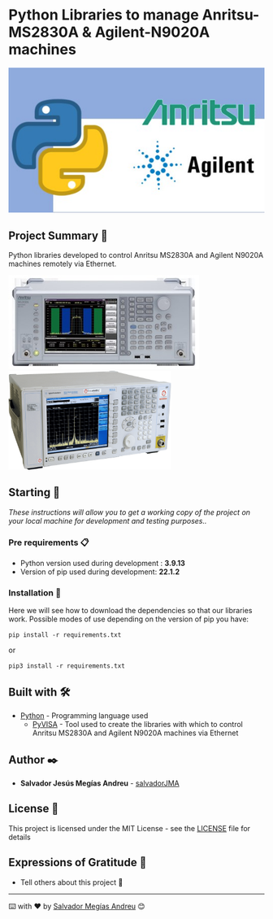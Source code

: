 # Python Libraries to manage Anritsu-MS2830A & Agilent-N9020A machines

![LOGOS](images/PythonLibraries.jpg "LOGOS")


## Project Summary 📃

Python libraries developed to control Anritsu MS2830A and Agilent N9020A machines remotely via Ethernet.


![Anritsu Machine](images/ANRITSU_MS2830A.jpg "Anritsu Machine")  <img src="images/N9020A_AGILENT.png" width="320" height="195">


## Starting 🚀

_These instructions will allow you to get a working copy of the project on your local machine for development and testing purposes.._


### Pre requirements 📋

* Python version used during development : **3.9.13**
* Version of pip used during development: **22.1.2**


### Installation 🔧

Here we will see how to download the dependencies so that our libraries work.
Possible modes of use depending on the version of pip you have:

```
pip install -r requirements.txt
```

or
```
pip3 install -r requirements.txt
```




## Built with 🛠️

* [Python](https://www.python.org/) - Programming language used
    * [PyVISA](https://pyvisa.readthedocs.io/en/latest/) - Tool used to create the libraries with which to control Anritsu MS2830A and Agilent N9020A machines via Ethernet


## Author ✒️

* **Salvador Jesús Megías Andreu** - [salvadorJMA](https://github.com/salvadorJMA)


## License 📄

This project is licensed under the MIT License - see the [LICENSE](LICENSE) file for details

## Expressions of Gratitude 🎁

* Tell others about this project 📢




---
⌨️ with ❤️ by [Salvador Megías Andreu](https://github.com/salvadorJMA) 😊
